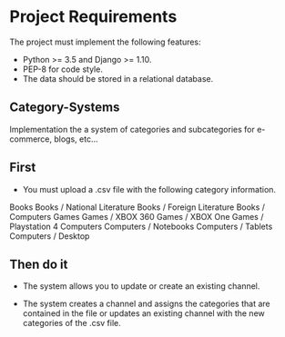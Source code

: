 # Project Requirements

The project must implement the following features:

- Python >= 3.5 and Django >= 1.10.
- PEP-8 for code style.
- The data should be stored in a relational database.

## Category-Systems

Implementation the a system of categories and subcategories for e-commerce, blogs, etc...

## First

- You must upload a .csv file with the following category information.

Books
Books / National Literature
Books / Foreign Literature
Books / Computers
Games
Games / XBOX 360
Games / XBOX One
Games / Playstation 4
Computers
Computers / Notebooks
Computers / Tablets
Computers / Desktop

## Then do it

- The system allows you to update or create an existing channel.

- The system creates a channel and assigns the categories that are contained in the file 
or updates an existing channel with the new categories of the .csv file.




